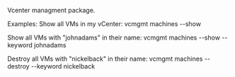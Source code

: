 Vcenter managment package.

Examples: 
Show all VMs in my vCenter:
    vcmgmt machines --show

Show all VMs with "johnadams" in their name:
    vcmgmt machines --show --keyword johnadams

Destroy all VMs with "nickelback" in their name:
vcmgmt machines --destroy --keyword nickelback
